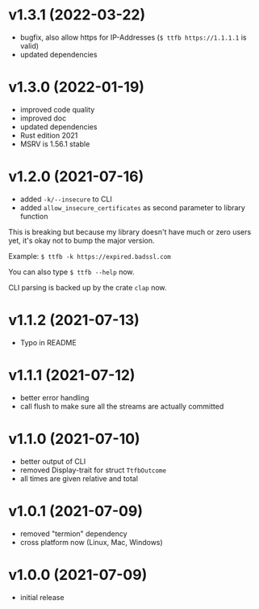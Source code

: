 # v1.3.1 (2022-03-22)
- bugfix, also allow https for IP-Addresses (`$ ttfb https://1.1.1.1` is valid)
- updated dependencies

# v1.3.0 (2022-01-19)
- improved code quality
- improved doc
- updated dependencies
- Rust edition 2021
- MSRV is 1.56.1 stable

# v1.2.0 (2021-07-16)
- added `-k/--insecure` to CLI
- added `allow_insecure_certificates` as second parameter to library function

This is breaking but because my library doesn't have much or zero users yet,
it's okay not to bump the major version.

Example: `$ ttfb -k https://expired.badssl.com`

You can also type `$ ttfb --help` now.

CLI parsing is backed up by the crate `clap` now.

# v1.1.2 (2021-07-13)
- Typo in README

# v1.1.1 (2021-07-12)
- better error handling
- call flush to make sure all the streams are actually committed

# v1.1.0 (2021-07-10)
- better output of CLI
- removed Display-trait for struct `TtfbOutcome`
- all times are given relative and total

# v1.0.1 (2021-07-09)
- removed "termion" dependency
- cross platform now (Linux, Mac, Windows)

# v1.0.0 (2021-07-09)
- initial release
